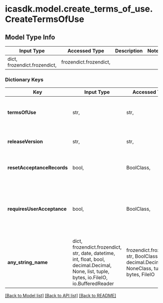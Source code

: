 # icasdk.model.create_terms_of_use.CreateTermsOfUse

## Model Type Info
Input Type | Accessed Type | Description | Notes
------------ | ------------- | ------------- | -------------
dict, frozendict.frozendict,  | frozendict.frozendict,  |  | 

### Dictionary Keys
Key | Input Type | Accessed Type | Description | Notes
------------ | ------------- | ------------- | ------------- | -------------
**termsOfUse** | str,  | str,  | Terms of Use for a bundle. Supports plain text or HTML. | 
**releaseVersion** | str,  | str,  | Version number of the Terms of Use. | 
**resetAcceptanceRecords** | bool,  | BoolClass,  | Do you want to reset the acceptance records. | 
**requiresUserAcceptance** | bool,  | BoolClass,  | Flag indicating whether the Terms of Use should be accepted before using/viewing the bundle. | 
**any_string_name** | dict, frozendict.frozendict, str, date, datetime, int, float, bool, decimal.Decimal, None, list, tuple, bytes, io.FileIO, io.BufferedReader | frozendict.frozendict, str, BoolClass, decimal.Decimal, NoneClass, tuple, bytes, FileIO | any string name can be used but the value must be the correct type | [optional]

[[Back to Model list]](../../README.md#documentation-for-models) [[Back to API list]](../../README.md#documentation-for-api-endpoints) [[Back to README]](../../README.md)

